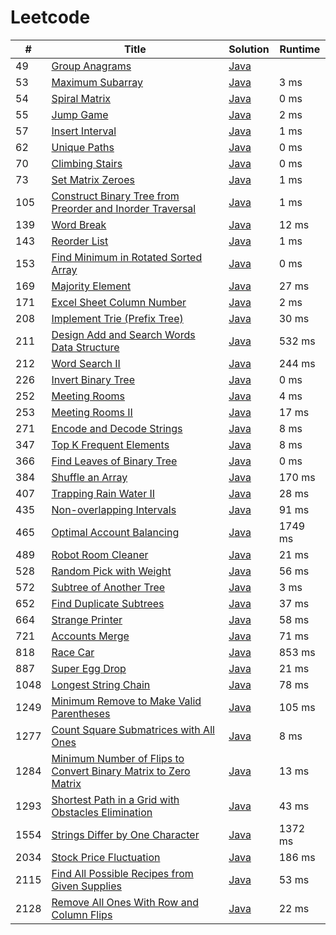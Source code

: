 # Leetcode

| # | Title | Solution | Runtime |
|---| ----- | -------- | ------- |
|49|[ Group Anagrams](https://leetcode.com/problems/group-anagrams/)|[Java](./solutions/49.%20Group%20Anagrams.java)||
|53|[ Maximum Subarray](https://leetcode.com/problems/maximum-subarray/)|[Java](./solutions/53.%20Maximum%20Subarray.java)|3 ms|
|54|[ Spiral Matrix](https://leetcode.com/problems/spiral-matrix/)|[Java](./solutions/54.%20Spiral%20Matrix.java)|0 ms|
|55|[ Jump Game](https://leetcode.com/problems/jump-game/)|[Java](./solutions/55.%20Jump%20Game.java)|2 ms|
|57|[ Insert Interval](https://leetcode.com/problems/insert-interval/)|[Java](./solutions/57.%20Insert%20Interval.java)|1 ms|
|62|[ Unique Paths](https://leetcode.com/problems/unique-paths/)|[Java](./solutions/62.%20Unique%20Paths.java)|0 ms|
|70|[ Climbing Stairs](https://leetcode.com/problems/climbing-stairs/)|[Java](./solutions/70.%20Climbing%20Stairs.java)|0 ms|
|73|[ Set Matrix Zeroes](https://leetcode.com/problems/set-matrix-zeroes/)|[Java](./solutions/73.%20Set%20Matrix%20Zeroes.java)|1 ms|
|105|[ Construct Binary Tree from Preorder and Inorder Traversal](https://leetcode.com/problems/construct-binary-tree-from-preorder-and-inorder-traversal/)|[Java](./solutions/105.%20Construct%20Binary%20Tree%20from%20Preorder%20and%20Inorder%20Traversal.java)|1 ms|
|139|[ Word Break](https://leetcode.com/problems/word-break/)|[Java](./solutions/139.%20Word%20Break.java)|12 ms|
|143|[ Reorder List](https://leetcode.com/problems/reorder-list/)|[Java](./solutions/143.%20Reorder%20List.java)|1 ms|
|153|[ Find Minimum in Rotated Sorted Array](https://leetcode.com/problems/find-minimum-in-rotated-sorted-array/)|[Java](./solutions/153.%20Find%20Minimum%20in%20Rotated%20Sorted%20Array.java)|0 ms|
|169|[ Majority Element](https://leetcode.com/problems/majority-element/)|[Java](./solutions/169.%20Majority%20Element.java)|27 ms|
|171|[ Excel Sheet Column Number](https://leetcode.com/problems/excel-sheet-column-number/)|[Java](./solutions/171.%20Excel%20Sheet%20Column%20Number.java)|2 ms|
|208|[ Implement Trie (Prefix Tree)](https://leetcode.com/problems/implement-trie-prefix-tree/)|[Java](./solutions/208.%20Implement%20Trie%20(Prefix%20Tree).java)|30 ms|
|211|[ Design Add and Search Words Data Structure](https://leetcode.com/problems/design-add-and-search-words-data-structure/)|[Java](./solutions/211.%20Design%20Add%20and%20Search%20Words%20Data%20Structure.java)|532 ms|
|212|[ Word Search II](https://leetcode.com/problems/word-search-ii/)|[Java](./solutions/212.%20Word%20Search%20II.java)|244 ms|
|226|[ Invert Binary Tree](https://leetcode.com/problems/invert-binary-tree/)|[Java](./solutions/226.%20Invert%20Binary%20Tree.java)|0 ms|
|252|[ Meeting Rooms](https://leetcode.com/problems/meeting-rooms/)|[Java](./solutions/252.%20Meeting%20Rooms.java)|4 ms|
|253|[ Meeting Rooms II](https://leetcode.com/problems/meeting-rooms-ii/)|[Java](./solutions/253.%20Meeting%20Rooms%20II.java)|17 ms|
|271|[ Encode and Decode Strings](https://leetcode.com/problems/encode-and-decode-strings/)|[Java](./solutions/271.%20Encode%20and%20Decode%20Strings.java)|8 ms|
|347|[ Top K Frequent Elements](https://leetcode.com/problems/top-k-frequent-elements/)|[Java](./solutions/347.%20Top%20K%20Frequent%20Elements.java)|8 ms|
|366|[ Find Leaves of Binary Tree](https://leetcode.com/problems/find-leaves-of-binary-tree/)|[Java](./solutions/366.%20Find%20Leaves%20of%20Binary%20Tree.java)|0 ms|
|384|[ Shuffle an Array](https://leetcode.com/problems/shuffle-an-array/)|[Java](./solutions/384.%20Shuffle%20an%20Array.java)|170 ms|
|407|[ Trapping Rain Water II](https://leetcode.com/problems/trapping-rain-water-ii/)|[Java](./solutions/407.%20Trapping%20Rain%20Water%20II.java)|28 ms|
|435|[ Non-overlapping Intervals](https://leetcode.com/problems/non-overlapping-intervals/)|[Java](./solutions/435.%20Non-overlapping%20Intervals.java)|91 ms|
|465|[ Optimal Account Balancing](https://leetcode.com/problems/optimal-account-balancing/)|[Java](./solutions/465.%20Optimal%20Account%20Balancing.java)|1749 ms|
|489|[ Robot Room Cleaner](https://leetcode.com/problems/robot-room-cleaner/)|[Java](./solutions/489.%20Robot%20Room%20Cleaner.java)|21 ms|
|528|[ Random Pick with Weight](https://leetcode.com/problems/random-pick-with-weight/)|[Java](./solutions/528.%20Random%20Pick%20with%20Weight.java)|56 ms|
|572|[ Subtree of Another Tree](https://leetcode.com/problems/subtree-of-another-tree/)|[Java](./solutions/572.%20Subtree%20of%20Another%20Tree.java)|3 ms|
|652|[ Find Duplicate Subtrees](https://leetcode.com/problems/find-duplicate-subtrees/)|[Java](./solutions/652.%20Find%20Duplicate%20Subtrees.java)|37 ms|
|664|[ Strange Printer](https://leetcode.com/problems/strange-printer/)|[Java](./solutions/664.%20Strange%20Printer.java)|58 ms|
|721|[ Accounts Merge](https://leetcode.com/problems/accounts-merge/)|[Java](./solutions/721.%20Accounts%20Merge.java)|71 ms|
|818|[ Race Car](https://leetcode.com/problems/race-car/)|[Java](./solutions/818.%20Race%20Car.java)|853 ms|
|887|[ Super Egg Drop](https://leetcode.com/problems/super-egg-drop/)|[Java](./solutions/887.%20Super%20Egg%20Drop.java)|21 ms|
|1048|[ Longest String Chain](https://leetcode.com/problems/longest-string-chain/)|[Java](./solutions/1048.%20Longest%20String%20Chain.java)|78 ms|
|1249|[ Minimum Remove to Make Valid Parentheses](https://leetcode.com/problems/minimum-remove-to-make-valid-parentheses/)|[Java](./solutions/1249.%20Minimum%20Remove%20to%20Make%20Valid%20Parentheses.java)|105 ms|
|1277|[ Count Square Submatrices with All Ones](https://leetcode.com/problems/count-square-submatrices-with-all-ones/)|[Java](./solutions/1277.%20Count%20Square%20Submatrices%20with%20All%20Ones.java)|8 ms|
|1284|[ Minimum Number of Flips to Convert Binary Matrix to Zero Matrix](https://leetcode.com/problems/minimum-number-of-flips-to-convert-binary-matrix-to-zero-matrix/)|[Java](./solutions/1284.%20Minimum%20Number%20of%20Flips%20to%20Convert%20Binary%20Matrix%20to%20Zero%20Matrix.java)|13 ms|
|1293|[ Shortest Path in a Grid with Obstacles Elimination](https://leetcode.com/problems/shortest-path-in-a-grid-with-obstacles-elimination/)|[Java](./solutions/1293.%20Shortest%20Path%20in%20a%20Grid%20with%20Obstacles%20Elimination.java)|43 ms|
|1554|[ Strings Differ by One Character](https://leetcode.com/problems/strings-differ-by-one-character/)|[Java](./solutions/1554.%20Strings%20Differ%20by%20One%20Character.java)|1372 ms|
|2034|[ Stock Price Fluctuation ](https://leetcode.com/problems/stock-price-fluctuation/)|[Java](./solutions/2034.%20Stock%20Price%20Fluctuation%20.java)|186 ms|
|2115|[ Find All Possible Recipes from Given Supplies](https://leetcode.com/problems/find-all-possible-recipes-from-given-supplies/)|[Java](./solutions/2115.%20Find%20All%20Possible%20Recipes%20from%20Given%20Supplies.java)|53 ms|
|2128|[ Remove All Ones With Row and Column Flips](https://leetcode.com/problems/remove-all-ones-with-row-and-column-flips/)|[Java](./solutions/2128.%20Remove%20All%20Ones%20With%20Row%20and%20Column%20Flips.java)|22 ms|
